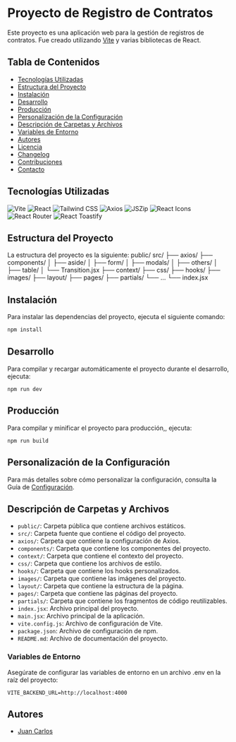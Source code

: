 # Proyecto de Registro de Contratos

Este proyecto es una aplicación web para la gestión de registros de contratos. Fue creado utilizando [Vite](https://vitejs.dev/) y varias bibliotecas de React.

## Tabla de Contenidos

- [Tecnologías Utilizadas](#tecnologías-utilizadas)
- [Estructura del Proyecto](#estructura-del-proyecto)
- [Instalación](#instalación)
- [Desarrollo](#desarrollo)
- [Producción](#producción)
- [Personalización de la Configuración](#personalización-de-la-configuración)
- [Descripción de Carpetas y Archivos](#descripción-de-carpetas-y-archivos)
- [Variables de Entorno](#variables-de-entorno)
- [Autores](#autores)
- [Licencia](#licencia)
- [Changelog](#changelog)
- [Contribuciones](#contribuciones)
- [Contacto](#contacto)

## Tecnologías Utilizadas

![Vite](https://vitejs.dev/logo.svg)
![React](https://reactjs.org/logo-og.png)
![Tailwind CSS](https://tailwindcss.com/_next/static/media/tailwindcss-mark.1b0a3e3f.svg)
![Axios](https://axios-http.com/assets/logo.svg)
![JSZip](https://stuk.github.io/jszip/documentation/logo.svg)
![React Icons](https://react-icons.github.io/react-icons/logo.svg)
![React Router](https://reactrouter.com/_brand/react-router-stacked-color.svg)
![React Toastify](https://fkhadra.github.io/react-toastify/logo.svg)

## Estructura del Proyecto

La estructura del proyecto es la siguiente:
public/ src/ ├── axios/ ├── components/ │ ├── aside/ │ ├── form/ │ ├── modals/ │ ├── others/ │ ├── table/ │ └── Transition.jsx ├── context/ ├── css/ ├── hooks/ ├── images/ ├── layout/ ├── pages/ ├── partials/ └── ... └── index.jsx

## Instalación

Para instalar las dependencias del proyecto, ejecuta el siguiente comando:

```bash
npm install
```
## Desarrollo
Para compilar y recargar automáticamente el proyecto durante el desarrollo, ejecuta:
```
npm run dev
```
## Producción
Para compilar y minificar el proyecto para producción,, ejecuta:
```
npm run build
```
## Personalización de la Configuración
Para más detalles sobre cómo personalizar la configuración, consulta la Guía de [Configuración](https://vitejs.dev/guide/).

## Descripción de Carpetas y Archivos
- `public/`: Carpeta pública que contiene archivos estáticos.
- `src/`: Carpeta fuente que contiene el código del proyecto.
- `axios/`: Carpeta que contiene la configuración de Axios.
- `components/`: Carpeta que contiene los componentes del proyecto.
- `context/`: Carpeta que contiene el contexto del proyecto.
- `css/`: Carpeta que contiene los archivos de estilo.
- `hooks/`: Carpeta que contiene los hooks personalizados.
- `images/`: Carpeta que contiene las imágenes del proyecto.
- `layout/`: Carpeta que contiene la estructura de la página.
- `pages/`: Carpeta que contiene las páginas del proyecto.
- `partials/`: Carpeta que contiene los fragmentos de código reutilizables.
- `index.jsx`: Archivo principal del proyecto.
- `main.jsx`: Archivo principal de la aplicación.
- `vite.config.js`: Archivo de configuración de Vite.
- `package.json`: Archivo de configuración de npm.
- `README.md`: Archivo de documentación del proyecto.

### Variables de Entorno
Asegúrate de configurar las variables de entorno en un archivo .env en la raíz del proyecto:
```
VITE_BACKEND_URL=http://localhost:4000
```
## Autores
- [Juan Carlos](https://github.com/VictorHerdz10)
